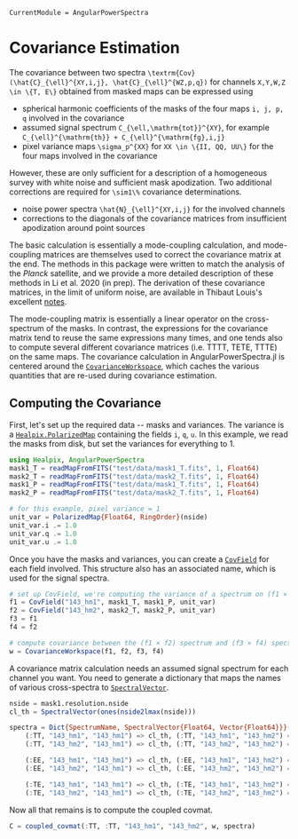 ```@meta
CurrentModule = AngularPowerSpectra
```

# Covariance Estimation

The covariance between two spectra ``\textrm{Cov}(\hat{C}_{\ell}^{XY,i,j}, \hat{C}_{\ell}^{WZ,p,q})`` for channels ``X,Y,W,Z \in \{T, E\}`` obtained from masked maps can be expressed using
* spherical harmonic coefficients of the masks of the four maps ``i, j, p, q`` involved in the covariance
* assumed signal spectrum ``C_{\ell,\mathrm{tot}}^{XY}``, for example ``C_{\ell}^{\mathrm{th}} + C_{\ell}^{\mathrm{fg},i,j}``
* pixel variance maps ``\sigma_p^{XX}`` for ``XX \in \{II, QQ, UU\}`` for the four maps involved in the covariance

However, these are only sufficient for a description of a homogeneous survey with white noise and sufficient mask apodization. Two additional corrections are required for ``\sim1\%`` covariance determinations.
* noise power spectra ``\hat{N}_{\ell}^{XY,i,j}`` for the involved channels
* corrections to the diagonals of the covariance matrices from insufficient apodization around point sources

The basic calculation is essentially a mode-coupling calculation, and mode-coupling matrices are themselves used to correct the covariance matrix at the end. The methods in this package were written to match the analysis of the *Planck* satellite, and we provide a more detailed description of these methods in Li et al. 2020 (in prep). The derivation of these covariance matrices, in the limit of uniform noise, are available in Thibaut Louis's excellent [notes](https://pspy.readthedocs.io/en/latest/scientific_doc.pdf).

The mode-coupling matrix is essentially a linear operator on the cross-spectrum of the masks. In contrast, the expressions for the covariance matrix tend to reuse the same expressions many times, and one tends also to compute several different covariance matrices (i.e. TTTT, TETE, TTTE) on the same maps. The covariance calculation in AngularPowerSpectra.jl is centered around the [`CovarianceWorkspace`](@ref), which caches the various quantities that are re-used during covariance estimation.

## Computing the Covariance

First, let's set up the required data -- masks and variances. The variance is a [`Healpix.PolarizedMap`](https://ziotom78.github.io/Healpix.jl/dev/mapfunc/#Healpix.PolarizedMap) containing the fields `i`, `q`, `u`. In this example, we read the masks from disk, but set the variances for everything to 1.
```julia
using Healpix, AngularPowerSpectra
mask1_T = readMapFromFITS("test/data/mask1_T.fits", 1, Float64)
mask2_T = readMapFromFITS("test/data/mask2_T.fits", 1, Float64)
mask1_P = readMapFromFITS("test/data/mask1_T.fits", 1, Float64)
mask2_P = readMapFromFITS("test/data/mask2_T.fits", 1, Float64)

# for this example, pixel variance = 1
unit_var = PolarizedMap{Float64, RingOrder}(nside)
unit_var.i .= 1.0
unit_var.q .= 1.0
unit_var.u .= 1.0
```
Once you have the masks and variances, you can create a [`CovField`](@ref) for each field involved. This
structure also has an associated name, which is used for the signal spectra.
```julia
# set up CovField, we're computing the variance of a spectrum on (f1 × f2)
f1 = CovField("143_hm1", mask1_T, mask1_P, unit_var)
f2 = CovField("143_hm2", mask2_T, mask2_P, unit_var)
f3 = f1
f4 = f2

# compute covariance between the (f1 × f2) spectrum and (f3 × f4) spectrum  
w = CovarianceWorkspace(f1, f2, f3, f4)
```
A covariance matrix calculation needs an assumed signal spectrum for each channel you want. 
You need to generate a dictionary that maps the names of various cross-spectra to [`SpectralVector`](@ref).
```julia
nside = mask1.resolution.nside
cl_th = SpectralVector(ones(nside2lmax(nside)))

spectra = Dict{SpectrumName, SpectralVector{Float64, Vector{Float64}}}(
    (:TT, "143_hm1", "143_hm1") => cl_th, (:TT, "143_hm1", "143_hm2") => cl_th,
    (:TT, "143_hm2", "143_hm1") => cl_th, (:TT, "143_hm2", "143_hm2") => cl_th,

    (:EE, "143_hm1", "143_hm1") => cl_th, (:EE, "143_hm1", "143_hm2") => cl_th,
    (:EE, "143_hm2", "143_hm1") => cl_th, (:EE, "143_hm2", "143_hm2") => cl_th ,

    (:TE, "143_hm1", "143_hm1") => cl_th, (:TE, "143_hm1", "143_hm2") => cl_th,
    (:TE, "143_hm2", "143_hm1") => cl_th, (:TE, "143_hm2", "143_hm2") => cl_th)
```

Now all that remains is to compute the coupled covmat.

```julia
C = coupled_covmat(:TT, :TT, "143_hm1", "143_hm2", w, spectra)
```
